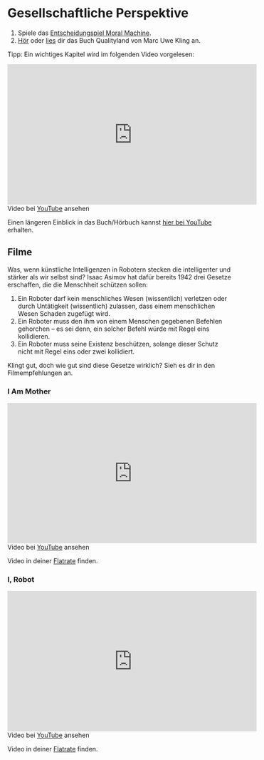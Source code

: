 # Gesellschaftliche Perspektive

1. Spiele das [Entscheidungspiel Moral Machine](http://moralmachine.mit.edu/hl/de).
2. [Hör](https://www.amazon.de/QualityLand-CDs-dunkle-Marc-Uwe-Kling/dp/3957130948) oder [lies](https://www.amazon.de/QualityLand-Roman-helle-Marc-Uwe-Kling/dp/3550050232/) dir das Buch Qualityland von Marc Uwe Kling an.

Tipp: Ein wichtiges Kapitel wird im folgenden Video vorgelesen:

<div class="plyr__video-embed" id="player">
<iframe width="560" height="315" src="https://www.youtube-nocookie.com/embed/gElB1uWcMFM?origin=https://buch.informatik.cc&amp;iv_load_policy=3&amp;modestbranding=1&amp;playsinline=1&amp;showinfo=0&amp;rel=0&amp;enablejsapi=1" frameborder="0" allow="accelerometer; autoplay; encrypted-media; gyroscope; picture-in-picture" allowfullscreen></iframe>
</div>

<figcaption>Video bei <a href="https://youtu.be/gElB1uWcMFM">YouTube</a> ansehen </figcaption>

Einen längeren Einblick in das Buch/Hörbuch kannst [hier bei YouTube](https://youtu.be/h5MJn_Yy7aA) erhalten.

## Filme
Was, wenn künstliche Intelligenzen in Robotern stecken die intelligenter und stärker als wir selbst sind? Isaac Asimov hat dafür bereits 1942 drei Gesetze erschaffen, die die Menschheit schützen sollen: 
1. Ein Roboter darf kein menschliches Wesen (wissentlich) verletzen oder durch Untätigkeit (wissentlich) zulassen, dass einem menschlichen Wesen Schaden zugefügt wird.
2. Ein Roboter muss den ihm von einem Menschen gegebenen Befehlen gehorchen – es sei denn, ein solcher Befehl würde mit Regel eins kollidieren.
3. Ein Roboter muss seine Existenz beschützen, solange dieser Schutz nicht mit Regel eins oder zwei kollidiert.

Klingt gut, doch wie gut sind diese Gesetze wirklich? Sieh es dir in den Filmempfehlungen an.

### I Am Mother
<div class="plyr__video-embed" id="player">
<iframe width="560" height="315" src="https://www.youtube-nocookie.com/embed/r36gZQbOvaY?origin=https://buch.informatik.cc&amp;iv_load_policy=3&amp;modestbranding=1&amp;playsinline=1&amp;showinfo=0&amp;rel=0&amp;enablejsapi=1" frameborder="0" allow="accelerometer; autoplay; encrypted-media; gyroscope; picture-in-picture" allowfullscreen></iframe>
</div>

<figcaption>Video bei <a href="https://youtu.be/r36gZQbOvaY">YouTube</a> ansehen </figcaption>

Video in deiner <a href="https://www.werstreamt.es/film/details/1728750/i-am-mother/">Flatrate</a> finden.

### I, Robot
<div class="plyr__video-embed" id="player">
<iframe width="560" height="315" src="https://www.youtube-nocookie.com/embed/7Dlo-VB0-HI?origin=https://buch.informatik.cc&amp;iv_load_policy=3&amp;modestbranding=1&amp;playsinline=1&amp;showinfo=0&amp;rel=0&amp;enablejsapi=1" frameborder="0" allow="accelerometer; autoplay; encrypted-media; gyroscope; picture-in-picture" allowfullscreen></iframe>
</div>

<figcaption>Video bei <a href="https://youtu.be/7Dlo-VB0-HI">YouTube</a> ansehen </figcaption>

Video in deiner <a href="https://www.werstreamt.es/film/details/4730/i-robot/">Flatrate</a> finden.